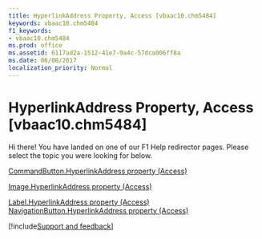 ```yaml
---
title: HyperlinkAddress Property, Access [vbaac10.chm5484]
keywords: vbaac10.chm5484
f1_keywords:
- vbaac10.chm5484
ms.prod: office
ms.assetid: 6117ad2a-1512-41e7-9a4c-57dca006ff8a
ms.date: 06/08/2017
localization_priority: Normal
---
```



# HyperlinkAddress Property, Access [vbaac10.chm5484]

Hi there! You have landed on one of our F1 Help redirector pages. Please select the topic you were looking for below.

[CommandButton.HyperlinkAddress property (Access)](https://msdn.microsoft.com/library/7efa1230-955b-183c-a459-1b2598eb9163%28Office.15%29.aspx)

[Image.HyperlinkAddress property (Access)](https://msdn.microsoft.com/library/e92e7d7e-8447-9c9d-4d17-55c479d13228%28Office.15%29.aspx)

[Label.HyperlinkAddress property (Access)](https://msdn.microsoft.com/library/ed50cbbe-f0bb-d096-2c50-920ad2f48eb9%28Office.15%29.aspx)
[NavigationButton.HyperlinkAddress property (Access)](https://msdn.microsoft.com/library/4696efa1-b42b-eb4b-77eb-f0df10c9d131%28Office.15%29.aspx)

[!include[Support and feedback](~/includes/feedback-boilerplate.md)]
